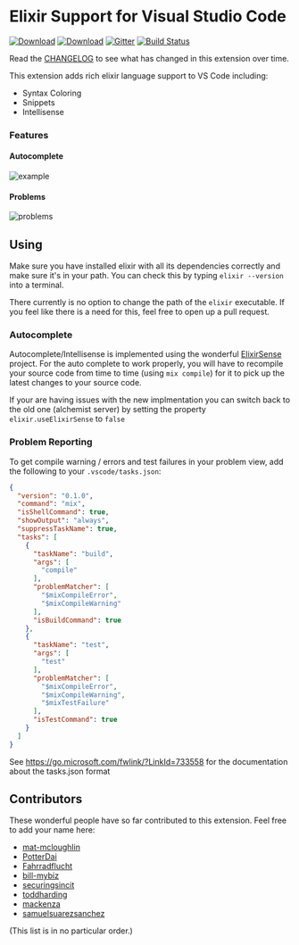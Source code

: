 # Elixir Support for Visual Studio Code 

[![Download](https://vsmarketplacebadge.apphb.com/version-short/mjmcloug.vscode-elixir.svg)](https://marketplace.visualstudio.com/items?itemName=mjmcloug.vscode-elixir)
[![Download](https://vsmarketplacebadge.apphb.com/installs-short/mjmcloug.vscode-elixir.svg)](https://marketplace.visualstudio.com/items?itemName=mjmcloug.vscode-elixir)
[![Gitter](https://img.shields.io/gitter/room/vscode-elixir/Lobby.svg)](https://gitter.im/vscode-elixir/Lobby)
[![Build Status](https://semaphoreci.com/api/v1/fr1zle/vscode-elixir/branches/master/shields_badge.svg)](https://semaphoreci.com/fr1zle/vscode-elixir)

Read the [CHANGELOG](https://github.com/fr1zle/vscode-elixir/blob/master/CHANGELOG.md) to see what has changed in this extension over time.

This extension adds rich elixir language support to VS Code including:

* Syntax Coloring
* Snippets
* Intellisense

### Features

#### Autocomplete
![example](https://raw.githubusercontent.com/fr1zle/vscode-elixir/master/images/example.gif)
#### Problems
![problems](https://raw.githubusercontent.com/fr1zle/vscode-elixir/master/images/problems.gif)

## Using

Make sure you have installed elixir with all its dependencies correctly and make sure it's in your path. You can check this by typing `elixir --version` into a terminal.

There currently is no option to change the path of the `elixir` executable. If you feel like there is a need for this, feel free to open up a pull request.

### Autocomplete

Autocomplete/Intellisense is implemented using the wonderful [ElixirSense](https://github.com/msaraiva/elixir_sense) project. For the auto complete to work properly, you will have to recompile your source code from time to time (using `mix compile`) for it to pick up the latest changes to your source code.

If your are having issues with the new implmentation you can switch back to the old one (alchemist server) by setting the property `elixir.useElixirSense` to `false`

### Problem Reporting

To get compile warning / errors and test failures in your problem view, add the following to your `.vscode/tasks.json`:

```json
{
  "version": "0.1.0",
  "command": "mix",
  "isShellCommand": true,
  "showOutput": "always",
  "suppressTaskName": true,
  "tasks": [
    {
      "taskName": "build",
      "args": [
        "compile"
      ],
      "problemMatcher": [
        "$mixCompileError",
        "$mixCompileWarning"
      ],
      "isBuildCommand": true
    },
    {
      "taskName": "test",
      "args": [
        "test"
      ],
      "problemMatcher": [
        "$mixCompileError",
        "$mixCompileWarning",
        "$mixTestFailure"
      ],
      "isTestCommand": true
    }
  ]
}
```

See https://go.microsoft.com/fwlink/?LinkId=733558 for the documentation about the tasks.json format

## Contributors

These wonderful people have so far contributed to this extension. Feel free to add your name here:

* [mat-mcloughlin](https://github.com/mat-mcloughlin)
* [PotterDai](https://github.com/PotterDai)
* [Fahrradflucht](https://github.com/Fahrradflucht)
* [bill-mybiz](https://github.com/bill-mybiz)
* [securingsincit](https://github.com/securingsincity)
* [toddharding](https://github.com/toddharding)
* [mackenza](https://github.com/mackenza)
* [samuelsuarezsanchez](https://github.com/samuelsuarezsanchez)

(This list is in no particular order.)